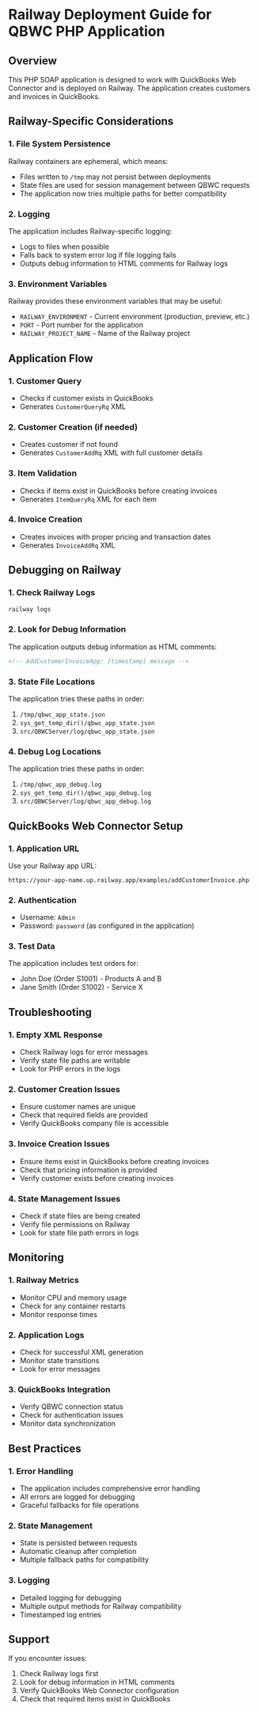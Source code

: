 # Railway Deployment Guide for QBWC PHP Application

## Overview
This PHP SOAP application is designed to work with QuickBooks Web Connector and is deployed on Railway. The application creates customers and invoices in QuickBooks.

## Railway-Specific Considerations

### 1. File System Persistence
Railway containers are ephemeral, which means:
- Files written to `/tmp` may not persist between deployments
- State files are used for session management between QBWC requests
- The application now tries multiple paths for better compatibility

### 2. Logging
The application includes Railway-specific logging:
- Logs to files when possible
- Falls back to system error log if file logging fails
- Outputs debug information to HTML comments for Railway logs

### 3. Environment Variables
Railway provides these environment variables that may be useful:
- `RAILWAY_ENVIRONMENT` - Current environment (production, preview, etc.)
- `PORT` - Port number for the application
- `RAILWAY_PROJECT_NAME` - Name of the Railway project

## Application Flow

### 1. Customer Query
- Checks if customer exists in QuickBooks
- Generates `CustomerQueryRq` XML

### 2. Customer Creation (if needed)
- Creates customer if not found
- Generates `CustomerAddRq` XML with full customer details

### 3. Item Validation
- Checks if items exist in QuickBooks before creating invoices
- Generates `ItemQueryRq` XML for each item

### 4. Invoice Creation
- Creates invoices with proper pricing and transaction dates
- Generates `InvoiceAddRq` XML

## Debugging on Railway

### 1. Check Railway Logs
```bash
railway logs
```

### 2. Look for Debug Information
The application outputs debug information as HTML comments:
```html
<!-- AddCustomerInvoiceApp: [timestamp] message -->
```

### 3. State File Locations
The application tries these paths in order:
1. `/tmp/qbwc_app_state.json`
2. `sys_get_temp_dir()/qbwc_app_state.json`
3. `src/QBWCServer/log/qbwc_app_state.json`

### 4. Debug Log Locations
The application tries these paths in order:
1. `/tmp/qbwc_app_debug.log`
2. `sys_get_temp_dir()/qbwc_app_debug.log`
3. `src/QBWCServer/log/qbwc_app_debug.log`

## QuickBooks Web Connector Setup

### 1. Application URL
Use your Railway app URL:
```
https://your-app-name.up.railway.app/examples/addCustomerInvoice.php
```

### 2. Authentication
- Username: `Admin`
- Password: `password` (as configured in the application)

### 3. Test Data
The application includes test orders for:
- John Doe (Order S1001) - Products A and B
- Jane Smith (Order S1002) - Service X

## Troubleshooting

### 1. Empty XML Response
- Check Railway logs for error messages
- Verify state file paths are writable
- Look for PHP errors in the logs

### 2. Customer Creation Issues
- Ensure customer names are unique
- Check that required fields are provided
- Verify QuickBooks company file is accessible

### 3. Invoice Creation Issues
- Ensure items exist in QuickBooks before creating invoices
- Check that pricing information is provided
- Verify customer exists before creating invoices

### 4. State Management Issues
- Check if state files are being created
- Verify file permissions on Railway
- Look for state file path errors in logs

## Monitoring

### 1. Railway Metrics
- Monitor CPU and memory usage
- Check for any container restarts
- Monitor response times

### 2. Application Logs
- Check for successful XML generation
- Monitor state transitions
- Look for error messages

### 3. QuickBooks Integration
- Verify QBWC connection status
- Check for authentication issues
- Monitor data synchronization

## Best Practices

### 1. Error Handling
- The application includes comprehensive error handling
- All errors are logged for debugging
- Graceful fallbacks for file operations

### 2. State Management
- State is persisted between requests
- Automatic cleanup after completion
- Multiple fallback paths for compatibility

### 3. Logging
- Detailed logging for debugging
- Multiple output methods for Railway compatibility
- Timestamped log entries

## Support

If you encounter issues:
1. Check Railway logs first
2. Look for debug information in HTML comments
3. Verify QuickBooks Web Connector configuration
4. Check that required items exist in QuickBooks
